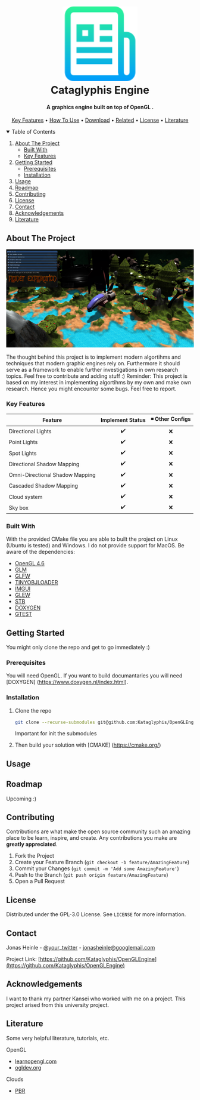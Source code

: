 <h1 align="center">
  <br>
  <a href="https://jotrocken.blog/"><img src="images/logo.png" alt="OpenGLEngine" width="200"></a>
  <br>
  Cataglyphis Engine
  <br>
</h1>

<h4 align="center">A graphics engine built on top of OpenGL <a href="https://jotrocken.blog/" target="_blank"></a>.</h4>

<!-- <p align="center">
  <a href="https://paypal.me/JonasHeinle?locale.x=de_DE">
    <img src="https://img.shields.io/badge/$-donate-ff69b4.svg?maxAge=2592000&amp;style=flat">
  </a>
</p> -->

<p align="center">
  <a href="#key-features">Key Features</a> •
  <a href="#how-to-use">How To Use</a> •
  <a href="#download">Download</a> •
  <a href="#related">Related</a> •
  <a href="#license">License</a> •
  <a href="#literature">Literature</a>
</p>

<!-- TABLE OF CONTENTS -->
<details open="open">
  <summary>Table of Contents</summary>
  <ol>
    <li>
      <a href="#about-the-project">About The Project</a>
      <ul>
        <li><a href="#built-with">Built With</a></li>
      </ul>
      <ul>
        <li><a href="#key-features">Key Features</a></li>
      </ul>
    </li>
    <li>
      <a href="#getting-started">Getting Started</a>
      <ul>
        <li><a href="#prerequisites">Prerequisites</a></li>
        <li><a href="#installation">Installation</a></li>
      </ul>
    </li>
    <li><a href="#usage">Usage</a></li>
    <li><a href="#roadmap">Roadmap</a></li>
    <li><a href="#contributing">Contributing</a></li>
    <li><a href="#license">License</a></li>
    <li><a href="#contact">Contact</a></li>
    <li><a href="#acknowledgements">Acknowledgements</a></li>
    <li><a href="#literature">Literature</a></li>
  </ol>
</details>

<!-- ABOUT THE PROJECT -->
## About The Project

[![Kataglyphis Engine][product-screenshot]](https://jotrocken.blog/)

The thought behind this project is to implement modern algortihms and 
techniques that modern graphic engines rely on. 
Furthermore it should serve as a framework to enable further investigations
in own research topics.
Feel free to contribute and adding stuff :)
Reminder: This project is based on my interest in implementing algortihms by
my own and make own research. Hence you might encounter some bugs. Feel free 
to report.

### Key Features


|          Feature                |   Implement Status | ◾ Other Configs |
| --------------------------------| :----------------: | :-------------: |
| Directional Lights              |         ✔️         |        ❌      |
| Point Lights                    |         ✔️         |        ❌      |
| Spot Lights                     |         ✔️         |        ❌      |
| Directional Shadow Mapping      |         ✔️         |        ❌      |
| Omni-Directional Shadow Mapping |         ✔️         |        ❌      |
| Cascaded Shadow Mapping         |         ✔️         |        ❌      |
| Cloud system                    |         ✔️         |        ❌      |
| Sky box                         |         ✔️         |        ❌      |

### Built With

With the provided CMake file you are able to built the project on Linux (Ubuntu is tested)
and Windows. I do not provide support for MacOS. Be aware of the dependencies: 

* [OpenGL 4.6](https://www.opengl.org//)
* [GLM](https://github.com/g-truc/glm)
* [GLFW](https://www.glfw.org/)
* [TINYOBJLOADER](https://github.com/tinyobjloader/tinyobjloader)
* [IMGUI](https://github.com/ocornut/imgui)
* [GLEW](https://github.com/Perlmint/glew-cmake)
* [STB](https://github.com/nothings/stb)
* [DOXYGEN](https://www.doxygen.nl/index.html)
* [GTEST](https://github.com/google/googletest)

<!-- GETTING STARTED -->
## Getting Started

You might only clone the repo and get to go immediately :)

### Prerequisites

You will need OpenGL. If you want to build documantaries you will need [DOXYGEN] (https://www.doxygen.nl/index.html).


### Installation

1. Clone the repo

   ```sh
   git clone --recurse-submodules git@github.com:Kataglyphis/OpenGLEngine.git
   ```
   Important for init the submodules

2. Then build your solution with [CMAKE] (https://cmake.org/)


<!-- USAGE EXAMPLES -->
## Usage





<!-- ROADMAP -->
## Roadmap
Upcoming :)
<!-- See the [open issues](https://github.com/othneildrew/Best-README-Template/issues) for a list of proposed features (and known issues). -->



<!-- CONTRIBUTING -->
## Contributing

Contributions are what make the open source community such an amazing place to be learn, inspire, and create. Any contributions you make are **greatly appreciated**.

1. Fork the Project
2. Create your Feature Branch (`git checkout -b feature/AmazingFeature`)
3. Commit your Changes (`git commit -m 'Add some AmazingFeature'`)
4. Push to the Branch (`git push origin feature/AmazingFeature`)
5. Open a Pull Request



<!-- LICENSE -->
## License

Distributed under the GPL-3.0 License. See `LICENSE` for more information.



<!-- CONTACT -->
## Contact

Jonas Heinle - [@your_twitter](https://twitter.com/Cataglyphis_) - jonasheinle@googlemail.com

Project Link: [https://github.com/Kataglyphis/OpenGLEngine](https://github.com/Kataglyphis/OpenGLEngine)



<!-- ACKNOWLEDGEMENTS -->
## Acknowledgements

I want to thank my partner Kansei who worked with me on a project. This project arised from this university project.


## Literature 

Some very helpful literature, tutorials, etc. 

OpenGL 
* [learnopengl.com](https://learnopengl.com/)
* [ogldev.org](https://ogldev.org/)

Clouds
* [PBR](https://www.pbr-book.org/)

<!-- MARKDOWN LINKS & IMAGES -->
<!-- https://www.markdownguide.org/basic-syntax/#reference-style-links -->
[contributors-shield]: https://img.shields.io/github/contributors/othneildrew/Best-README-Template.svg?style=for-the-badge
[contributors-url]: https://github.com/othneildrew/Best-README-Template/graphs/contributors
[forks-shield]: https://img.shields.io/github/forks/othneildrew/Best-README-Template.svg?style=for-the-badge
[forks-url]: https://github.com/othneildrew/Best-README-Template/network/members
[stars-shield]: https://img.shields.io/github/stars/othneildrew/Best-README-Template.svg?style=for-the-badge
[stars-url]: https://github.com/othneildrew/Best-README-Template/stargazers
[issues-shield]: https://img.shields.io/github/issues/othneildrew/Best-README-Template.svg?style=for-the-badge
[issues-url]: https://github.com/othneildrew/Best-README-Template/issues
[license-shield]: https://img.shields.io/github/license/othneildrew/Best-README-Template.svg?style=for-the-badge
[license-url]: https://github.com/othneildrew/Best-README-Template/blob/master/LICENSE.txt
[linkedin-shield]: https://img.shields.io/badge/-LinkedIn-black.svg?style=for-the-badge&logo=linkedin&colorB=555
[linkedin-url]: https://www.linkedin.com/in/jonas-heinle-0b2a301a0/
[product-screenshot]: images/Screenshot1.png


